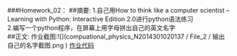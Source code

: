 ###Homework_02：
##摘要:
1.自己用How to think like a computer scientist – Learning with Python: Interactive Edition 2.0进行python语法练习  
2.编写一个python程序，在屏幕上用字母拼出自己的英文名字  
##正文:
作业截图:![](compuational_physics_N2014301020137 / File_2 / 输出自己的名字截图.png )
[作业代码]()

